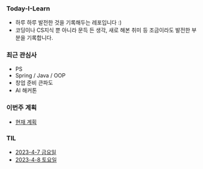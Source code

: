 ### Today-I-Learn
* 하루 하루 발전한 것을 기록해두는 레포입니다 :)  
* 코딩이나 CS지식 뿐 아니라 문득 든 생각, 새로 해본 취미 등 조금이라도 발전한 부분을 기록합니다.

### 최근 관심사
* PS  
* Spring / Java / OOP  
* 창업 준비 큰파도
* AI 해커톤

### 이번주 계획
* [현재 계획](https://github.com/RaccHoon/Today-I-Learn/blob/main/schedule/2023.4.7~2023.4.9.md)

### TIL
* [2023-4-7 금요일](https://github.com/RaccHoon/Today-I-Learn/blob/main/content/2023-4-7.md)
* [2023-4-8 토요일](https://github.com/RaccHoon/Today-I-Learn/blob/main/content/2023-4-8.md)
